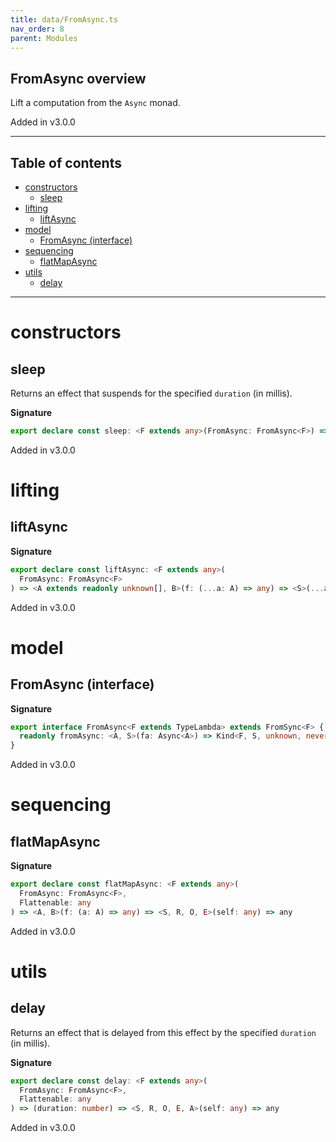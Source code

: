 ```yaml
---
title: data/FromAsync.ts
nav_order: 8
parent: Modules
---
```


## FromAsync overview

Lift a computation from the `Async` monad.

Added in v3.0.0

---

<h2 class="text-delta">Table of contents</h2>

- [constructors](#constructors)
  - [sleep](#sleep)
- [lifting](#lifting)
  - [liftAsync](#liftasync)
- [model](#model)
  - [FromAsync (interface)](#fromasync-interface)
- [sequencing](#sequencing)
  - [flatMapAsync](#flatmapasync)
- [utils](#utils)
  - [delay](#delay)

---

# constructors

## sleep

Returns an effect that suspends for the specified `duration` (in millis).

**Signature**

```ts
export declare const sleep: <F extends any>(FromAsync: FromAsync<F>) => <S>(duration: number) => any
```

Added in v3.0.0

# lifting

## liftAsync

**Signature**

```ts
export declare const liftAsync: <F extends any>(
  FromAsync: FromAsync<F>
) => <A extends readonly unknown[], B>(f: (...a: A) => any) => <S>(...a: A) => any
```

Added in v3.0.0

# model

## FromAsync (interface)

**Signature**

```ts
export interface FromAsync<F extends TypeLambda> extends FromSync<F> {
  readonly fromAsync: <A, S>(fa: Async<A>) => Kind<F, S, unknown, never, never, A>
}
```

Added in v3.0.0

# sequencing

## flatMapAsync

**Signature**

```ts
export declare const flatMapAsync: <F extends any>(
  FromAsync: FromAsync<F>,
  Flattenable: any
) => <A, B>(f: (a: A) => any) => <S, R, O, E>(self: any) => any
```

Added in v3.0.0

# utils

## delay

Returns an effect that is delayed from this effect by the specified `duration` (in millis).

**Signature**

```ts
export declare const delay: <F extends any>(
  FromAsync: FromAsync<F>,
  Flattenable: any
) => (duration: number) => <S, R, O, E, A>(self: any) => any
```

Added in v3.0.0
